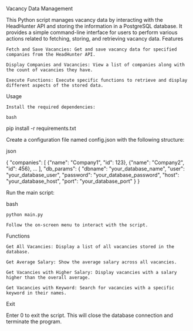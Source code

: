 Vacancy Data Management

This Python script manages vacancy data by interacting with the HeadHunter API and storing the information in a PostgreSQL database. It provides a simple command-line interface for users to perform various actions related to fetching, storing, and retrieving vacancy data.
Features

    Fetch and Save Vacancies: Get and save vacancy data for specified companies from the HeadHunter API.

    Display Companies and Vacancies: View a list of companies along with the count of vacancies they have.

    Execute Functions: Execute specific functions to retrieve and display different aspects of the stored data.

Usage

    Install the required dependencies:

    bash

pip install -r requirements.txt

Create a configuration file named config.json with the following structure:

json

{
  "companies": [
    {"name": "Company1", "id": 123},
    {"name": "Company2", "id": 456},
    ...
  ],
  "db_params": {
    "dbname": "your_database_name",
    "user": "your_database_user",
    "password": "your_database_password",
    "host": "your_database_host",
    "port": "your_database_port"
  }
}

Run the main script:

bash

    python main.py

    Follow the on-screen menu to interact with the script.

Functions

    Get All Vacancies: Display a list of all vacancies stored in the database.

    Get Average Salary: Show the average salary across all vacancies.

    Get Vacancies with Higher Salary: Display vacancies with a salary higher than the overall average.

    Get Vacancies with Keyword: Search for vacancies with a specific keyword in their names.

Exit

Enter 0 to exit the script. This will close the database connection and terminate the program.